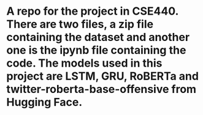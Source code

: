 # A repo for the project in CSE440. There are two files, a zip file containing the dataset and another one is the ipynb file containing the code. The models used in this project are LSTM, GRU, RoBERTa and twitter-roberta-base-offensive from Hugging Face.
